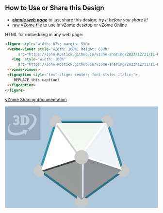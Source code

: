 
## How to Use or Share this Design

 - [***simple web page***](<https://John-Kostick.github.io/vzome-sharing/2023/12/31/11-05-13-J9-Elongated-pentagonal-pyramid-Polygon30/>) to just share this design; *try it before you share it!*
 - [raw vZome file](<https://raw.githubusercontent.com/John-Kostick/vzome-sharing/main/2023/12/31/11-05-13-J9-Elongated-pentagonal-pyramid-Polygon30/J9-Elongated-pentagonal-pyramid-Polygon30.vZome>) to use in vZome desktop or vZome Online
 
 HTML for embedding in any web page:
 ```html
<figure style="width: 87%; margin: 5%">
  <vzome-viewer style="width: 100%; height: 60vh"
       src="https://John-Kostick.github.io/vzome-sharing/2023/12/31/11-05-13-J9-Elongated-pentagonal-pyramid-Polygon30/J9-Elongated-pentagonal-pyramid-Polygon30.vZome" >
    <img  style="width: 100%"
       src="https://John-Kostick.github.io/vzome-sharing/2023/12/31/11-05-13-J9-Elongated-pentagonal-pyramid-Polygon30/J9-Elongated-pentagonal-pyramid-Polygon30.png" >
  </vzome-viewer>
  <figcaption style="text-align: center; font-style: italic;">
     REPLACE this caption!
  </figcaption>
</figure>
 ```

[vZome Sharing documentation](https://vzome.github.io/vzome/sharing.html#how-it-works)

![Image](<J9-Elongated-pentagonal-pyramid-Polygon30.png>)

